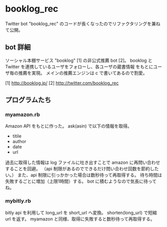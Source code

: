 # booklog_rec　

Twitter bot "booklog_rec" のコードが長くなったのでリファクタリングを兼ねて公開。

## bot 詳細
ソーシャル本棚サービス "booklog" [1] の非公式推薦 bot [2]。
booklog と Twitter を連携しているユーザをフォローし、各ユーザの蔵書情報
をもとにユーザ毎の推薦を実現。
メインの推薦エンジンは c で書いてあるので割愛。

[1] http://booklog.jp/
[2] http://twitter.com/booklog_rec

## プログラムたち

### myamazon.rb

Amazon API をもとに作った。
ask(asin) で以下の情報を取得。
- titile
- author
- date
- url

過去に取得した情報は log ファイルに吐き出すことで amazon に再問い合わせすることを回避。
（api 制限があるのでできるだけ問い合わせ回数を節約したい。）
また、api 制限に引っかかった場合は数秒待って再取得する。
待ち時間は失敗するごとに増加（上限1時間）する。
bot に積むようなので気長に待ってね。


### mybitly.rb

bitly api を利用して long_url を short_url へ変換。
shorten(long_url) で短縮 url を返す。
myamazon と同様、取得に失敗すると数秒待って再取得する。

